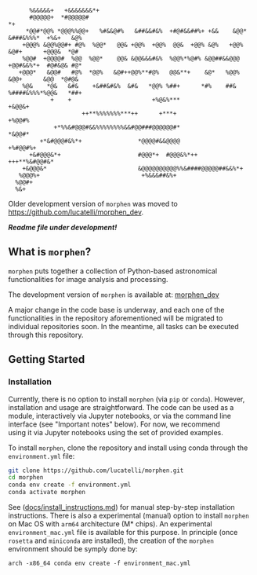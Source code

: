 ```
      %&&&&&+   +&&&&&&&*+                                                                 
      #@@@@@+  *#@@@@@#                                                                 *+ 
     *@@#*@@% *@@@%%@@+   %#&&@#%   &##&&#&%  +#@#&&##%+ +&&    &@@* &###&%%%*  +%&+   &@% 
    +@@@% &@@%@@#+ #@%  %@@*   @@& +@@%  +@@%  @@&  +@@% &@%   +@@%  &@#+      +@@@&  *@#  
    %@@#  +@@@@#  %@@  %@@*    @@& &@@&&&#&%  %@@%*%@#% &@@##&&@@@  +@@#&&%*+  #@#&@& #@*  
   +@@@*   &@@#   #@%  *@@%   &@#++@@%**#@%   @@&**+    &@*   %@@%  &@@+      &@@  *@#@&   
    %@&    *@&   &#&    +&##&#&%  &#&   *@@% %##+      *#%    ##&  %####&%%%*%@@&   *##+   
            +    +                       +%@&%***                          +&@@&+          
                     ++**%%%%%%%***++      +***+                         +%@@#%            
             +*%%&#@@@#&&%%%%%%%%&&#@@###@@@@@@#*                      *&@@#*              
         +*&#@@@#&%*+                *@@@@#&&@@@@                  +%#@@#%+                
      +&#@@@&*+                      #@@@*+  #@@@&%*++    +++**%&#@@#&*                    
    +&@@@&*                          &@@@@@@@@@@%%&####@@@@@##&&%*+                        
   %@@@%+                             +%&&&##&%+                                           
  %@@#+                                                                                    
  %&+                                                                                   
```
Older development version of `morphen` was moved to https://github.com/lucatelli/morphen_dev.

***Readme file under development!***

## What is `morphen`?
`morphen` puts together a collection of Python-based astronomical functionalities for image 
analysis and processing. 

The development version of `morphen` is available at: [morphen_dev](https://github.com/lucatelli/morphen_dev)

A major change in the code base is underway, and each one of the 
functionalities in the repository aforementioned will be migrated to individual repositories soon.
In the meantime, all tasks can be executed through this repository.


## Getting Started
### Installation
Currently, there is no option to install `morphen` (via `pip` or `conda`). 
However, installation and usage are straightforward. The code can be used as a module, 
interactively via Jupyter notebooks,
or via the command line interface (see "Important notes" below). For now, we recommend  
using it via Jupyter notebooks using the set of provided examples.

To install `morphen`, clone the repository and install using conda through the `environment.yml` file:
```bash
git clone https://github.com/lucatelli/morphen.git
cd morphen
conda env create -f environment.yml
conda activate morphen
```

See ([docs/install_instructions.md](docs/install_instructions.md)) for manual 
step-by-step installation instructions. There is also a experimental (manual) option
to install `morphen` on Mac OS with `arm64` architecture (M* chips).
An experimental `environment_mac.yml` file is available for this purpose. In principle (once 
`rosetta` and `miniconda` are installed), the creation of the `morphen` environment should be 
symply done by:
```commandline
arch -x86_64 conda env create -f environment_mac.yml
```






